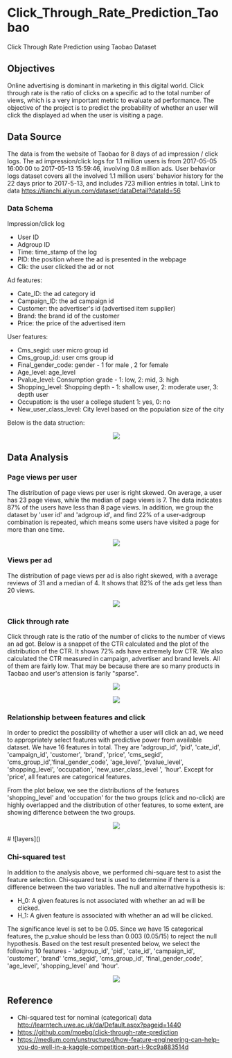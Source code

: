 # Click_Through_Rate_Prediction_Taobao
Click Through Rate Prediction using Taobao Dataset 

## Objectives
Online advertising is dominant in marketing in this digital world. Click through rate is the ratio of clicks on a specific ad to the total number of views, which is a very important metric to evaluate ad performance. The objective of the project is to predict the probability of whether an user will click the displayed ad when the user is visiting a page. 

## Data Source
The data is from the website of Taobao for 8 days of ad impression / click logs. The ad impression/click logs for 1.1 million users is from 2017-05-05 16:00:00 to 2017-05-13 15:59:46, involving 0.8 million ads.
User behavior logs dataset covers all the involved 1.1 million users' behavior history for the 22 days prior to 2017-5-13, and includes 723 million entries in total. Link to data https://tianchi.aliyun.com/dataset/dataDetail?dataId=56

### Data Schema

Impression/click log
* User ID
* Adgroup ID
* Time: time_stamp of the log
* PID: the position where the ad is presented in the webpage
* Clk: the user clicked the ad or not

Ad features:
* Cate_ID: the ad category id
* Campaign_ID: the ad campaign id
* Customer: the advertiser's id (advertised item supplier)
* Brand: the brand id of the customer
* Price: the price of the advertised item

User features:
* Cms_segid: user micro group id
* Cms_group_id: user cms group id
* Final_gender_code: gender - 1 for male , 2 for female
* Age_level: age_level
* Pvalue_level: Consumption grade - 1: low,  2: mid,  3: high 
* Shopping_level: Shopping depth - 1: shallow user, 2: moderate user, 3: depth user
* Occupation: is the user a college student 1: yes, 0: no
* New_user_class_level: City level based on the population size of the city

Below is the data struction:
<p align="center">
  <image src=Visualization/CTRDataStructure.png />
</p>

## Data Analysis

### Page views per user
The distribution of page views per user is right skewed. On average, a user has 23 page views, while the median of page views is 7. The data indicates 87% of the users have less than 8 page views. In addition, we group the dataset by 'user id' and 'adgroup id', and find 22% of a user-adgroup combination is repeated, which means some users have visited a page for more than one time.
<p align="center">
  <image src=Visualization/plots_with_complete_data/DistributionOfViewsPerUser_all_data.png />
</p>


### Views per ad
The distribution of page views per ad is also right skewed, with a average reviews of 31 and a median of 4. It shows that 82% of the ads get less than 20 views. 
<p align="center">
  <image src=Visualization/plots_with_complete_data/DistributionOfViewsPerAd_all_data.png />
</p>

### Click through rate
Click through rate is the ratio of the number of clicks to the number of views an ad got. Below is a snappet of the CTR calculated and the plot of the distribution of the CTR. It shows 72% ads have extremely low CTR. We also calculated the CTR measured in campaign, advertiser and brand levels. All of them are fairly low. That may be because there are so many products in Taobao and user's attension is farily "sparse". 
<p align="center">
  <image src=Visualization/plots_with_complete_data/CTRCalc_all_data.png />
</p>
<p align="center">
  <image src=Visualization/plots_with_complete_data/CTRDensityDistribution_all_data.png />
</p>

### Relationship between features and click
In order to predict the possibility of whether a user will click an ad, we need to appropriately select features with predictive power from available dataset. We have 16 features in total. They are 'adgroup_id', 'pid', 'cate_id', 'campaign_id', 'customer', 'brand', 'price', 'cms_segid', 'cms_group_id','final_gender_code', 'age_level', 'pvalue_level', 'shopping_level', 'occupation', 'new_user_class_level ', 'hour'. Except for 'price', all features are categorical features.

From the plot below, we see the distributions of the features 'shopping_level' and 'occupation' for the two groups (click and no-click) are highly overlapped and the distribution of other features, to some extent, are showing difference between the two groups.
<p align="center">
  <image src=Visualization/plots_with_complete_data/Distribution_of_Features_in_clk_noclk_groups.png />
</p>
# ![layers]()

### Chi-squared test
In addition to the analysis above, we performed chi-square test to asist the feature selection. Chi-squared test is used to determine if there is a difference between the two variables. The null and alternative hypothesis is:
* H_0: A given features is not associated with whether an ad will be clicked.
* H_1: A given feature is associated with whether an ad will be clicked.

The significance level is set to be 0.05. Since we have 15 categorical features, the p_value should be less than 0.003 (0.05/15) to reject the null hypothesis. Based on the test result presented below, we select the following 10 features - 'adgroup_id', 'pid', 'cate_id', 'campaign_id', 'customer', 'brand' 'cms_segid', 'cms_group_id', 'final_gender_code', 'age_level', 'shopping_level' and 'hour'.
<p align="center">
  <image src=Visualization/plots_with_complete_data/Chi_squared_all_data.png />
</p>


## Reference
* Chi-squared test for nominal (categorical) data http://learntech.uwe.ac.uk/da/Default.aspx?pageid=1440
* https://github.com/moebg/click-through-rate-prediction
* https://medium.com/unstructured/how-feature-engineering-can-help-you-do-well-in-a-kaggle-competition-part-i-9cc9a883514d







